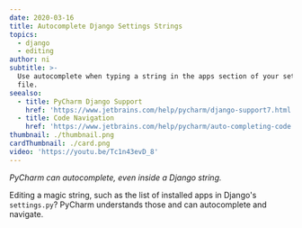 ```yaml
---
date: 2020-03-16
title: Autocomplete Django Settings Strings
topics:
  - django
  - editing
author: ni
subtitle: >-
  Use autocomplete when typing a string in the apps section of your settings
  file.
seealso:
  - title: PyCharm Django Support
    href: 'https://www.jetbrains.com/help/pycharm/django-support7.html'
  - title: Code Navigation
    href: 'https://www.jetbrains.com/help/pycharm/auto-completing-code.html'
thumbnail: ./thumbnail.png
cardThumbnail: ./card.png
video: 'https://youtu.be/Tc1n43evD_8'
---
```

*PyCharm can autocomplete, even inside a Django string.*

Editing a magic string, such as the list of installed apps in Django's `settings.py`?
PyCharm understands those and can autocomplete and navigate.
